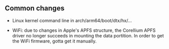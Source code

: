 

## Common changes

 - Linux kernel command line in arch/arm64/boot/dtx/hx/...

 - WiFi: due to changes in Apple's APFS structure, the Corellium APFS driver no longer succeeds in mounting the data portition. In order to get the WiFi firmware, gotta get it manually.
